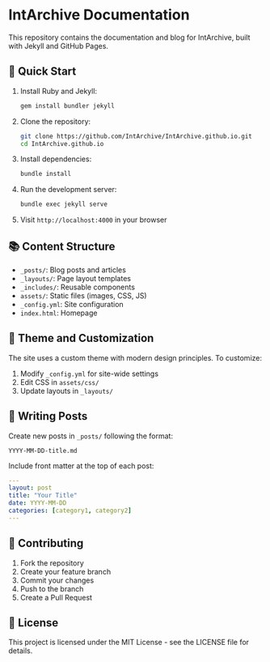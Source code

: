# IntArchive Documentation

This repository contains the documentation and blog for IntArchive, built with Jekyll and GitHub Pages.

## 🚀 Quick Start

1. Install Ruby and Jekyll:
   ```bash
   gem install bundler jekyll
   ```

2. Clone the repository:
   ```bash
   git clone https://github.com/IntArchive/IntArchive.github.io.git
   cd IntArchive.github.io
   ```

3. Install dependencies:
   ```bash
   bundle install
   ```

4. Run the development server:
   ```bash
   bundle exec jekyll serve
   ```

5. Visit `http://localhost:4000` in your browser

## 📚 Content Structure

- `_posts/`: Blog posts and articles
- `_layouts/`: Page layout templates
- `_includes/`: Reusable components
- `assets/`: Static files (images, CSS, JS)
- `_config.yml`: Site configuration
- `index.html`: Homepage

## 🎨 Theme and Customization

The site uses a custom theme with modern design principles. To customize:

1. Modify `_config.yml` for site-wide settings
2. Edit CSS in `assets/css/`
3. Update layouts in `_layouts/`

## 📝 Writing Posts

Create new posts in `_posts/` following the format:
```
YYYY-MM-DD-title.md
```

Include front matter at the top of each post:
```yaml
---
layout: post
title: "Your Title"
date: YYYY-MM-DD
categories: [category1, category2]
---
```

## 🤝 Contributing

1. Fork the repository
2. Create your feature branch
3. Commit your changes
4. Push to the branch
5. Create a Pull Request

## 📄 License

This project is licensed under the MIT License - see the LICENSE file for details.